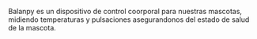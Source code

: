 Balanpy es un dispositivo de control coorporal para nuestras mascotas, midiendo temperaturas y pulsaciones asegurandonos del estado de salud de la mascota.